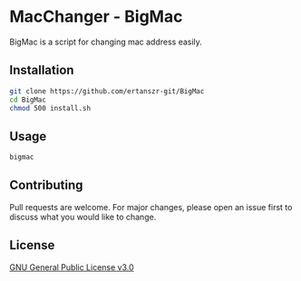 # MacChanger - BigMac

BigMac is a script for changing mac address easily.

## Installation

```bash
git clone https://github.com/ertanszr-git/BigMac
cd BigMac
chmod 500 install.sh
```

## Usage

```bash
bigmac
```

## Contributing
Pull requests are welcome. For major changes, please open an issue first to discuss what you would like to change.


## License
[GNU General Public License v3.0](https://choosealicense.com/licenses/gpl-3.0/)

